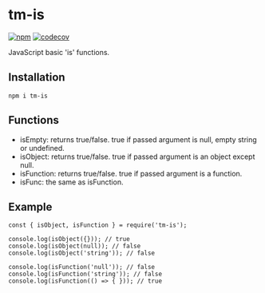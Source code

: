 # tm-is

[![npm](https://img.shields.io/npm/v/tm-is.svg)](https://www.npmjs.org/package/tm-is)
[![codecov](https://codecov.io/gh/RomanBurunkov/tm-is/branch/main/graph/badge.svg?token=64HIR1FX0Z)](https://codecov.io/gh/RomanBurunkov/tm-is)

JavaScript basic 'is' functions.

## Installation

```
npm i tm-is
```

## Functions

- isEmpty: returns true/false. true if passed argument is null, empty string or undefined.
- isObject: returns true/false. true if passed argument is an object except null.
- isFunction: returns true/false. true if passed argument is a function.
- isFunc: the same as isFunction.

## Example

```
const { isObject, isFunction } = require('tm-is');

console.log(isObject({})); // true
console.log(isObject(null)); // false
console.log(isObject('string')); // false

console.log(isFunction('null')); // false
console.log(isFunction('string')); // false
console.log(isFunction(() => { })); // true

```
